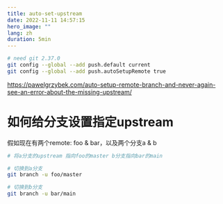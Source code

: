 ```yaml
---
title: auto-set-upstream
date: 2022-11-11 14:57:15
hero_image: ""
lang: zh
duration: 5min
---
```



```bash
# need git 2.37.0
git config --global --add push.default current
git config --global --add push.autoSetupRemote true
```


https://pawelgrzybek.com/auto-setup-remote-branch-and-never-again-see-an-error-about-the-missing-upstream/


# 如何给分支设置指定upstream

假如现在有两个remote: foo & bar，以及两个分支a & b
```bash
# 将a分支的upstream 指向foo的master b分支指向bar的main

# 切换到a分支
git branch -u foo/master  

# 切换到b分支
git branch -u bar/main
```